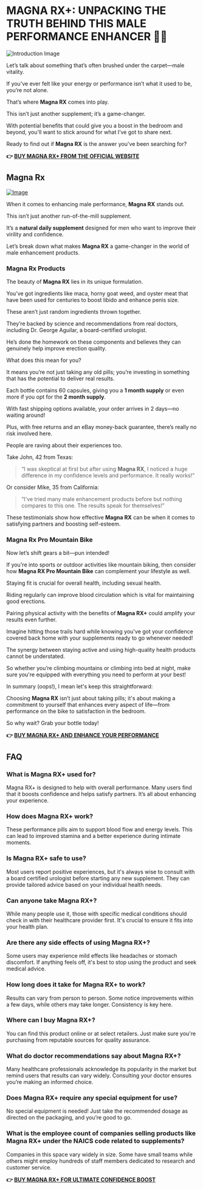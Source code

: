 # MAGNA RX+: UNPACKING THE TRUTH BEHIND THIS MALE PERFORMANCE ENHANCER 💪✨

![Introduction Image](https://www2.sellhealth.com/135/MagnaRX_logo_500px120px.png)

Let’s talk about something that’s often brushed under the carpet—male vitality. 

If you’ve ever felt like your energy or performance isn’t what it used to be, you’re not alone. 

That’s where **Magna RX** comes into play. 

This isn’t just another supplement; it’s a game-changer. 

With potential benefits that could give you a boost in the bedroom and beyond, you'll want to stick around for what I’ve got to share next. 

Ready to find out if **Magna RX** is the answer you've been searching for?



**👉 [BUY MAGNA RX+ FROM THE OFFICIAL WEBSITE](https://gchaffi.com/KHbXz2ek)**

## Magna Rx

[![Image](https://www2.sellhealth.com/2/magnarx_03_468x80.gif)](https://gchaffi.com/KHbXz2ek)

When it comes to enhancing male performance, **Magna RX** stands out. 

This isn’t just another run-of-the-mill supplement.

It’s a **natural daily supplement** designed for men who want to improve their virility and confidence.

Let’s break down what makes **Magna RX** a game-changer in the world of male enhancement products.

### Magna Rx Products

The beauty of **Magna RX** lies in its unique formulation. 

You’ve got ingredients like maca, horny goat weed, and oyster meat that have been used for centuries to boost libido and enhance penis size.

These aren’t just random ingredients thrown together. 

They’re backed by science and recommendations from real doctors, including Dr. George Aguilar, a board-certified urologist.

He’s done the homework on these components and believes they can genuinely help improve erection quality.

What does this mean for you?

It means you’re not just taking any old pills; you’re investing in something that has the potential to deliver real results.

Each bottle contains 60 capsules, giving you a **1 month supply** or even more if you opt for the **2 month supply**. 

With fast shipping options available, your order arrives in 2 days—no waiting around!

Plus, with free returns and an eBay money-back guarantee, there’s really no risk involved here.

People are raving about their experiences too. 

Take John, 42 from Texas:

> “I was skeptical at first but after using **Magna RX**, I noticed a huge difference in my confidence levels and performance. It really works!”

Or consider Mike, 35 from California:

> “I've tried many male enhancement products before but nothing compares to this one. The results speak for themselves!”

These testimonials show how effective **Magna RX** can be when it comes to satisfying partners and boosting self-esteem.

### Magna Rx Pro Mountain Bike

Now let’s shift gears a bit—pun intended! 

If you're into sports or outdoor activities like mountain biking, then consider how **Magna RX Pro Mountain Bike** can complement your lifestyle as well.

Staying fit is crucial for overall health, including sexual health. 

Riding regularly can improve blood circulation which is vital for maintaining good erections.

Pairing physical activity with the benefits of **Magna RX+** could amplify your results even further.

Imagine hitting those trails hard while knowing you've got your confidence covered back home with your supplements ready to go whenever needed!

The synergy between staying active and using high-quality health products cannot be understated. 

So whether you’re climbing mountains or climbing into bed at night, make sure you're equipped with everything you need to perform at your best!

In summary (oops!), I mean let's keep this straightforward: 

Choosing **Magna RX** isn’t just about taking pills; it's about making a commitment to yourself that enhances every aspect of life—from performance on the bike to satisfaction in the bedroom.

So why wait? Grab your bottle today!



**👉 [BUY MAGNA RX+ AND ENHANCE YOUR PERFORMANCE](https://gchaffi.com/KHbXz2ek)**

## FAQ

### What is Magna RX+ used for?
Magna RX+ is designed to help with overall performance. Many users find that it boosts confidence and helps satisfy partners. It’s all about enhancing your experience.

### How does Magna RX+ work?
These performance pills aim to support blood flow and energy levels. This can lead to improved stamina and a better experience during intimate moments.

### Is Magna RX+ safe to use?
Most users report positive experiences, but it's always wise to consult with a board certified urologist before starting any new supplement. They can provide tailored advice based on your individual health needs.

### Can anyone take Magna RX+?
While many people use it, those with specific medical conditions should check in with their healthcare provider first. It's crucial to ensure it fits into your health plan.

### Are there any side effects of using Magna RX+?
Some users may experience mild effects like headaches or stomach discomfort. If anything feels off, it's best to stop using the product and seek medical advice.

### How long does it take for Magna RX+ to work?
Results can vary from person to person. Some notice improvements within a few days, while others may take longer. Consistency is key here.

### Where can I buy Magna RX+?
You can find this product online or at select retailers. Just make sure you're purchasing from reputable sources for quality assurance.

### What do doctor recommendations say about Magna RX+?
Many healthcare professionals acknowledge its popularity in the market but remind users that results can vary widely. Consulting your doctor ensures you’re making an informed choice.

### Does Magna RX+ require any special equipment for use?
No special equipment is needed! Just take the recommended dosage as directed on the packaging, and you’re good to go.

### What is the employee count of companies selling products like Magna RX+ under the NAICS code related to supplements?
Companies in this space vary widely in size. Some have small teams while others might employ hundreds of staff members dedicated to research and customer service.



**👉 [BUY MAGNA RX+ FOR ULTIMATE CONFIDENCE BOOST](https://gchaffi.com/KHbXz2ek)**